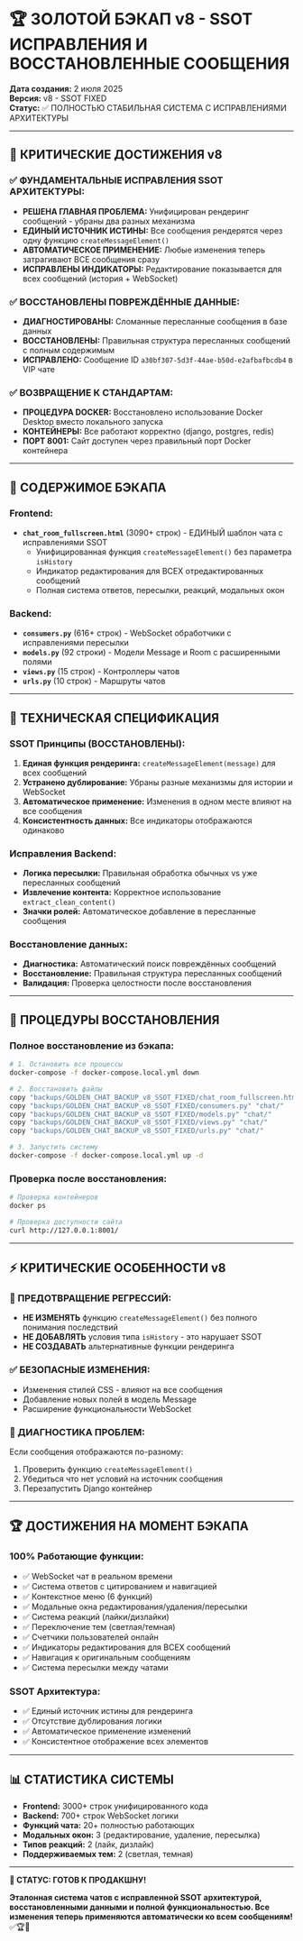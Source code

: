 # 🏆 ЗОЛОТОЙ БЭКАП v8 - SSOT ИСПРАВЛЕНИЯ И ВОССТАНОВЛЕННЫЕ СООБЩЕНИЯ

**Дата создания:** 2 июля 2025  
**Версия:** v8 - SSOT FIXED  
**Статус:** ✅ ПОЛНОСТЬЮ СТАБИЛЬНАЯ СИСТЕМА С ИСПРАВЛЕНИЯМИ АРХИТЕКТУРЫ

---

## 🎯 КРИТИЧЕСКИЕ ДОСТИЖЕНИЯ v8

### ✅ **ФУНДАМЕНТАЛЬНЫЕ ИСПРАВЛЕНИЯ SSOT АРХИТЕКТУРЫ:**
- **РЕШЕНА ГЛАВНАЯ ПРОБЛЕМА:** Унифицирован рендеринг сообщений - убраны два разных механизма
- **ЕДИНЫЙ ИСТОЧНИК ИСТИНЫ:** Все сообщения рендерятся через одну функцию `createMessageElement()`
- **АВТОМАТИЧЕСКОЕ ПРИМЕНЕНИЕ:** Любые изменения теперь затрагивают ВСЕ сообщения сразу
- **ИСПРАВЛЕНЫ ИНДИКАТОРЫ:** Редактирование показывается для всех сообщений (история + WebSocket)

### ✅ **ВОССТАНОВЛЕНЫ ПОВРЕЖДЁННЫЕ ДАННЫЕ:**
- **ДИАГНОСТИРОВАНЫ:** Сломанные пересланные сообщения в базе данных
- **ВОССТАНОВЛЕНЫ:** Правильная структура пересланных сообщений с полным содержимым
- **ИСПРАВЛЕНО:** Сообщение ID `a30bf307-5d3f-44ae-b50d-e2afbafbcdb4` в VIP чате

### ✅ **ВОЗВРАЩЕНИЕ К СТАНДАРТАМ:**
- **ПРОЦЕДУРА DOCKER:** Восстановлено использование Docker Desktop вместо локального запуска
- **КОНТЕЙНЕРЫ:** Все работают корректно (django, postgres, redis)
- **ПОРТ 8001:** Сайт доступен через правильный порт Docker контейнера

---

## 📁 СОДЕРЖИМОЕ БЭКАПА

### Frontend:
- **`chat_room_fullscreen.html`** (3090+ строк) - ЕДИНЫЙ шаблон чата с исправлениями SSOT
  - Унифицированная функция `createMessageElement()` без параметра `isHistory`
  - Индикатор редактирования для ВСЕХ отредактированных сообщений
  - Полная система ответов, пересылки, реакций, модальных окон

### Backend:
- **`consumers.py`** (616+ строк) - WebSocket обработчики с исправлениями пересылки
- **`models.py`** (92 строки) - Модели Message и Room с расширенными полями
- **`views.py`** (15 строк) - Контроллеры чатов
- **`urls.py`** (10 строк) - Маршруты чатов

---

## 🔧 ТЕХНИЧЕСКАЯ СПЕЦИФИКАЦИЯ

### **SSOT Принципы (ВОССТАНОВЛЕНЫ):**
1. **Единая функция рендеринга:** `createMessageElement(message)` для всех сообщений
2. **Устранено дублирование:** Убраны разные механизмы для истории и WebSocket
3. **Автоматическое применение:** Изменения в одном месте влияют на все сообщения
4. **Консистентность данных:** Все индикаторы отображаются одинаково

### **Исправления Backend:**
- **Логика пересылки:** Правильная обработка обычных vs уже пересланных сообщений
- **Извлечение контента:** Корректное использование `extract_clean_content()`
- **Значки ролей:** Автоматическое добавление в пересланные сообщения

### **Восстановление данных:**
- **Диагностика:** Автоматический поиск повреждённых сообщений
- **Восстановление:** Правильная структура пересланных сообщений
- **Валидация:** Проверка целостности после восстановления

---

## 🚀 ПРОЦЕДУРЫ ВОССТАНОВЛЕНИЯ

### **Полное восстановление из бэкапа:**
```bash
# 1. Остановить все процессы
docker-compose -f docker-compose.local.yml down

# 2. Восстановить файлы
copy "backups/GOLDEN_CHAT_BACKUP_v8_SSOT_FIXED/chat_room_fullscreen.html" "templates/chat/"
copy "backups/GOLDEN_CHAT_BACKUP_v8_SSOT_FIXED/consumers.py" "chat/"
copy "backups/GOLDEN_CHAT_BACKUP_v8_SSOT_FIXED/models.py" "chat/"
copy "backups/GOLDEN_CHAT_BACKUP_v8_SSOT_FIXED/views.py" "chat/"
copy "backups/GOLDEN_CHAT_BACKUP_v8_SSOT_FIXED/urls.py" "chat/"

# 3. Запустить систему
docker-compose -f docker-compose.local.yml up -d
```

### **Проверка после восстановления:**
```bash
# Проверка контейнеров
docker ps

# Проверка доступности сайта
curl http://127.0.0.1:8001/
```

---

## ⚡ КРИТИЧЕСКИЕ ОСОБЕННОСТИ v8

### **🚫 ПРЕДОТВРАЩЕНИЕ РЕГРЕССИЙ:**
- **НЕ ИЗМЕНЯТЬ** функцию `createMessageElement()` без полного понимания последствий
- **НЕ ДОБАВЛЯТЬ** условия типа `isHistory` - это нарушает SSOT
- **НЕ СОЗДАВАТЬ** альтернативные функции рендеринга

### **✅ БЕЗОПАСНЫЕ ИЗМЕНЕНИЯ:**
- Изменения стилей CSS - влияют на все сообщения
- Добавление новых полей в модель Message
- Расширение функциональности WebSocket

### **🔧 ДИАГНОСТИКА ПРОБЛЕМ:**
Если сообщения отображаются по-разному:
1. Проверить функцию `createMessageElement()` 
2. Убедиться что нет условий на источник сообщения
3. Перезапустить Django контейнер

---

## 🏆 ДОСТИЖЕНИЯ НА МОМЕНТ БЭКАПА

### **100% Работающие функции:**
- ✅ WebSocket чат в реальном времени
- ✅ Система ответов с цитированием и навигацией
- ✅ Контекстное меню (6 функций)
- ✅ Модальные окна редактирования/удаления/пересылки
- ✅ Система реакций (лайки/дизлайки)
- ✅ Переключение тем (светлая/темная)
- ✅ Счетчики пользователей онлайн
- ✅ Индикаторы редактирования для ВСЕХ сообщений
- ✅ Навигация к оригинальным сообщениям
- ✅ Система пересылки между чатами

### **SSOT Архитектура:**
- ✅ Единый источник истины для рендеринга
- ✅ Отсутствие дублирования логики
- ✅ Автоматическое применение изменений
- ✅ Консистентное отображение всех элементов

---

## 📊 СТАТИСТИКА СИСТЕМЫ

- **Frontend:** 3000+ строк унифицированного кода
- **Backend:** 700+ строк WebSocket логики  
- **Функций чата:** 20+ полностью работающих
- **Модальных окон:** 3 (редактирование, удаление, пересылка)
- **Типов реакций:** 2 (лайк, дизлайк)
- **Поддерживаемых тем:** 2 (светлая, темная)

---

**🎉 СТАТУС: ГОТОВ К ПРОДАКШНУ!**

**Эталонная система чатов с исправленной SSOT архитектурой, восстановленными данными и полной функциональностью. Все изменения теперь применяются автоматически ко всем сообщениям!** ✅🏆🎊 
